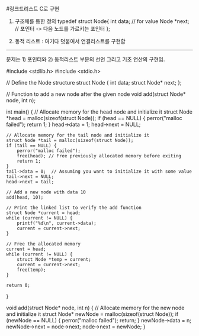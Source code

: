 #링크드리스트 C로 구현

1) 구조체를 통한 정의
typedef struct Node{
    int data; // for value
    Node *next; // 포인터 -> 다음 노드를 가르키는 포인터
};

2) 동적 리스트 : 여기다 덧붙여서 연결리스트를 구현함

---

문제는 1) 포인터와 2) 동적리스트 부분의 선언
그리고 기초 연산의 구현임.

#include <stdlib.h>
#include <stdio.h>

// Define the Node structure
struct Node {
    int data;
    struct Node* next;
};

// Function to add a new node after the given node
void add(struct Node* node, int n);

int main() {
    // Allocate memory for the head node and initialize it
    struct Node *head = malloc(sizeof(struct Node));
    if (head == NULL) {
        perror("malloc failed");
        return 1;
    }
    head->data = 1;
    head->next = NULL;

    // Allocate memory for the tail node and initialize it
    struct Node *tail = malloc(sizeof(struct Node));
    if (tail == NULL) {
        perror("malloc failed");
        free(head); // Free previously allocated memory before exiting
        return 1;
    }
    tail->data = 0;  // Assuming you want to initialize it with some value
    tail->next = NULL;
    head->next = tail;

    // Add a new node with data 10
    add(head, 10);

    // Print the linked list to verify the add function
    struct Node *current = head;
    while (current != NULL) {
        printf("%d\n", current->data);
        current = current->next;
    }

    // Free the allocated memory
    current = head;
    while (current != NULL) {
        struct Node *temp = current;
        current = current->next;
        free(temp);
    }

    return 0;
}

void add(struct Node* node, int n) {
    // Allocate memory for the new node and initialize it
    struct Node* newNode = malloc(sizeof(struct Node));
    if (newNode == NULL) {
        perror("malloc failed");
        return;
    }
    newNode->data = n;
    newNode->next = node->next;
    node->next = newNode;
}


